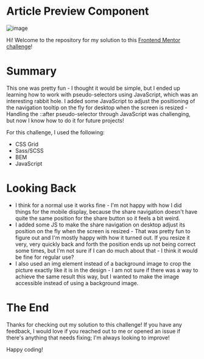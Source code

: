 # Article Preview Component
![image](https://user-images.githubusercontent.com/47509295/207413438-8f5cd28d-6291-407b-ada1-d0dea42ec9c0.png)

Hi! Welcome to the repository for my solution to this <a href="https://www.frontendmentor.io/challenges/article-preview-component-dYBN_pYFT" target="_blank">Frontend Mentor challenge</a>!

# Summary
This one was pretty fun - I thought it would be simple, but I ended up learning how to work with pseudo-selectors using JavaScript, which was an interesting rabbit hole. 
I added some JavaScript to adjust the positioning of the navigation tooltip on the fly for desktop when the screen is resized - Handling the ::after pseudo-selector through JavaScript was challenging, but now I know how to do it for future projects!

For this challenge, I used the following: 
- CSS Grid
- Sass/SCSS
- BEM
- JavaScript

# Looking Back
- I think for a normal use it works fine - I'm not happy with how I did things for the mobile display, because the share navigation doesn't have quite the same position for the share button so it feels a bit weird.
- I added some JS to make the share navigation on desktop adjust its position on the fly when the screen is resized - That was pretty fun to figure out and I'm mostly happy with how it turned out. If you resize it very, very quickly back and forth the position ends up not being correct some times, but I'm not sure if I can do much about that - I think it would be fine for regular use?
- I also used an img element instead of a background image to crop the picture exactly like it is in the design - I am not sure if there was a way to achieve the same result this way, but I wanted to make the image accessible instead of using a background image.

# The End
Thanks for checking out my solution to this challenge! If you have any feedback, I would love if you reached out to me or opened an issue if there's anything that needs fixing; I'm always looking to improve!

Happy coding!

